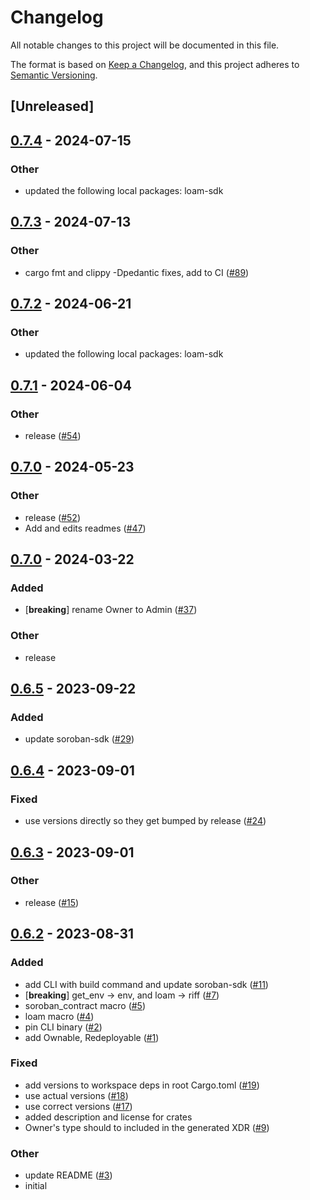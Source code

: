 # Changelog
All notable changes to this project will be documented in this file.

The format is based on [Keep a Changelog](https://keepachangelog.com/en/1.0.0/),
and this project adheres to [Semantic Versioning](https://semver.org/spec/v2.0.0.html).

## [Unreleased]

## [0.7.4](https://github.com/loambuild/loam-sdk/compare/loam-subcontract-core-v0.7.3...loam-subcontract-core-v0.7.4) - 2024-07-15

### Other
- updated the following local packages: loam-sdk

## [0.7.3](https://github.com/loambuild/loam-sdk/compare/loam-subcontract-core-v0.7.2...loam-subcontract-core-v0.7.3) - 2024-07-13

### Other
- cargo fmt and clippy -Dpedantic fixes, add to CI ([#89](https://github.com/loambuild/loam-sdk/pull/89))

## [0.7.2](https://github.com/loambuild/loam-sdk/compare/loam-subcontract-core-v0.7.1...loam-subcontract-core-v0.7.2) - 2024-06-21

### Other
- updated the following local packages: loam-sdk

## [0.7.1](https://github.com/loambuild/loam-sdk/compare/loam-subcontract-core-v0.7.0...loam-subcontract-core-v0.7.1) - 2024-06-04

### Other
- release ([#54](https://github.com/loambuild/loam-sdk/pull/54))

## [0.7.0](https://github.com/loambuild/loam-sdk/releases/tag/loam-subcontract-core-v0.7.0) - 2024-05-23

### Other
- release ([#52](https://github.com/loambuild/loam-sdk/pull/52))
- Add and edits readmes ([#47](https://github.com/loambuild/loam-sdk/pull/47))

## [0.7.0](https://github.com/loambuild/loam-sdk/compare/loam-subcontract-core-v0.6.5...loam-subcontract-core-v0.7.0) - 2024-03-22

### Added
- [**breaking**] rename Owner to Admin ([#37](https://github.com/loambuild/loam-sdk/pull/37))

### Other
- release

## [0.6.5](https://github.com/loambuild/loam-sdk/compare/loam-subcontract-core-v0.6.4...loam-subcontract-core-v0.6.5) - 2023-09-22

### Added
- update soroban-sdk ([#29](https://github.com/loambuild/loam-sdk/pull/29))

## [0.6.4](https://github.com/loambuild/loam-sdk/compare/loam-subcontract-core-v0.6.3...loam-subcontract-core-v0.6.4) - 2023-09-01

### Fixed
- use versions directly so they get bumped by release ([#24](https://github.com/loambuild/loam-sdk/pull/24))

## [0.6.3](https://github.com/loambuild/loam-sdk/compare/loam-subcontract-core-v0.6.2...loam-subcontract-core-v0.6.3) - 2023-09-01

### Other
- release ([#15](https://github.com/loambuild/loam-sdk/pull/15))

## [0.6.2](https://github.com/loambuild/loam-sdk/releases/tag/loam-subcontract-core-v0.6.2) - 2023-08-31

### Added
- add CLI with build command and update soroban-sdk ([#11](https://github.com/loambuild/loam-sdk/pull/11))
- [**breaking**] get_env -> env, and loam -> riff ([#7](https://github.com/loambuild/loam-sdk/pull/7))
- soroban_contract macro ([#5](https://github.com/loambuild/loam-sdk/pull/5))
- loam macro ([#4](https://github.com/loambuild/loam-sdk/pull/4))
- pin CLI binary ([#2](https://github.com/loambuild/loam-sdk/pull/2))
- add Ownable, Redeployable ([#1](https://github.com/loambuild/loam-sdk/pull/1))

### Fixed
- add versions to workspace deps in root Cargo.toml ([#19](https://github.com/loambuild/loam-sdk/pull/19))
- use actual versions ([#18](https://github.com/loambuild/loam-sdk/pull/18))
- use correct versions ([#17](https://github.com/loambuild/loam-sdk/pull/17))
- added description and license for crates
- Owner's type should to included in the generated XDR ([#9](https://github.com/loambuild/loam-sdk/pull/9))

### Other
- update README ([#3](https://github.com/loambuild/loam-sdk/pull/3))
- initial
